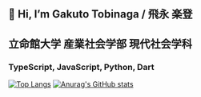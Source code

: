 ## 👋 Hi, I’m Gakuto Tobinaga / 飛永 楽登
## 立命館大学 産業社会学部 現代社会学科
### TypeScript, JavaScript, Python, Dart
<!---
GakutoTobinaga/GakutoTobinaga is a ✨ special ✨ repository because its `README.md` (this file) appears on your GitHub profile.
You can click the Preview link to take a look at your changes.
--->
[![Top Langs](https://github-readme-stats.vercel.app/api/top-langs/?username=GakutoTobinaga)](https://github.com/anuraghazra/github-readme-stats)
[![Anurag's GitHub stats](https://github-readme-stats.vercel.app/api?username=GakutoTobinaga)](https://github.com/anuraghazra/github-readme-stats)
